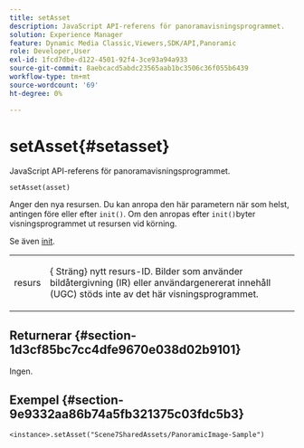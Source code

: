 ```yaml
---
title: setAsset
description: JavaScript API-referens för panoramavisningsprogrammet.
solution: Experience Manager
feature: Dynamic Media Classic,Viewers,SDK/API,Panoramic
role: Developer,User
exl-id: 1fcd7dbe-d122-4501-92f4-3ce93a94a933
source-git-commit: 8aebcacd5abdc23565aab1bc3506c36f055b6439
workflow-type: tm+mt
source-wordcount: '69'
ht-degree: 0%

---
```


# setAsset{#setasset}

JavaScript API-referens för panoramavisningsprogrammet.

`setAsset(asset)`

Anger den nya resursen. Du kan anropa den här parametern när som helst, antingen före eller efter `init()`. Om den anropas efter `init()`byter visningsprogrammet ut resursen vid körning.

Se även [init](../../../c-html5-aem-asset-viewers/c-html5-aem-panoramic/c-html5-aem-panoramic-viewer-javascriptapiref/r-html5-aem-panoramic-viewer-javascriptapiref-init.md#reference-aee94dd92a28410784f7a1792e28683b).

<table id="table_896DFF34A68A403DB93A6D597461A573"> 
 <tbody> 
  <tr> 
   <td colname="col1"> <p> <span class="codeph"> resurs </span> </p> </td> 
   <td colname="col2"> <p>{<span class="codeph"> Sträng</span>} nytt resurs-ID. Bilder som använder bildåtergivning (IR) eller användargenererat innehåll (UGC) stöds inte av det här visningsprogrammet. </p> </td> 
  </tr> 
 </tbody> 
</table>

## Returnerar {#section-1d3cf85bc7cc4dfe9670e038d02b9101}

Ingen.

## Exempel {#section-9e9332aa86b74a5fb321375c03fdc5b3}

```
<instance>.setAsset("Scene7SharedAssets/PanoramicImage-Sample")
```
